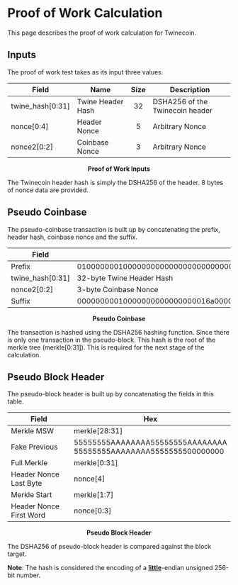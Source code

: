 # Proof of Work Calculation
This page describes the proof of work calculation for Twinecoin.

## Inputs

The proof of work test takes as its input three values.
<br>
<center>

|Field|Name|Size|Description|
|-|-|:-:|-|
|twine_hash[0:31]|Twine Header Hash|32|DSHA256 of the Twinecoin header|
|nonce[0:4]|Header Nonce|5|Arbitrary Nonce
|nonce2[0:2]|Coinbase Nonce|3|Arbitrary Nonce

__Proof of Work Inputs__
</center>

The Twinecoin header hash is simply the DSHA256 of the header.  8 bytes of nonce data are provided. 

## Pseudo Coinbase
The pseudo-coinbase transaction is built up by concatenating the prefix, header hash, coinbase nonce and the suffix.
<center>

|Field|Hex|
|-|-|
|Prefix|01000000010000000000000000000000000000000000000000000000000000000000000000FFFFFFFF23
|twine_hash[0:31]|32-byte Twine Header Hash|
|nonce2[0:2]|3-byte Coinbase Nonce|
|Suffix|00000000010000000000000000016a00000000|

__Pseudo Coinbase__
</center>
The transaction is hashed using the DSHA256 hashing function.  Since there is only one transaction in the pseudo-block.  This hash is the root of the merkle tree (merkle[0:31]).  This is required for the next stage of the calculation.

## Pseudo Block Header
The pseudo-block header is built up by concatenating the fields in this table.
<center>

|Field|Hex|
|-|-|
|Merkle MSW|merkle[28:31]
|Fake Previous|55555555AAAAAAAA55555555AAAAAAAA<br>55555555AAAAAAAA5555555500000000
|Full Merkle|merkle[0:31]|
|Header Nonce Last Byte|nonce[4]|
|Merkle Start|merkle[1:7]
|Header Nonce First Word|nonce[0:3]|

__Pseudo Block Header__
</center>
The DSHA256 of pseudo-block header is compared against the block target.

__Note__: The hash is considered the encoding of a <u>__little__</u>-endian unsigned 256-bit number.
